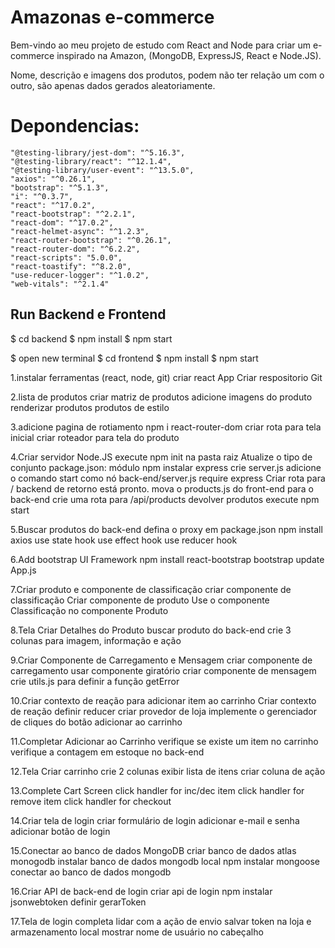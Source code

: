 # Amazonas e-commerce

Bem-vindo ao meu projeto de estudo com React and Node para criar um e-commerce inspirado na Amazon, (MongoDB, ExpressJS, React e Node.JS).

Nome, descrição e imagens dos produtos, podem não ter relação um com o outro, são apenas dados gerados aleatoriamente.

# Depondencias:

    "@testing-library/jest-dom": "^5.16.3",
    "@testing-library/react": "^12.1.4",
    "@testing-library/user-event": "^13.5.0",
    "axios": "^0.26.1",
    "bootstrap": "^5.1.3",
    "i": "^0.3.7",
    "react": "^17.0.2",
    "react-bootstrap": "^2.2.1",
    "react-dom": "^17.0.2",
    "react-helmet-async": "^1.2.3",
    "react-router-bootstrap": "^0.26.1",
    "react-router-dom": "^6.2.2",
    "react-scripts": "5.0.0",
    "react-toastify": "^8.2.0",
    "use-reducer-logger": "^1.0.2",
    "web-vitals": "^2.1.4"

## Run Backend e Frontend

$ cd backend
$ npm install
$ npm start

$ open new terminal
$ cd frontend
$ npm install
$ npm start

1.instalar ferramentas (react, node, git)
criar react App
Criar respositorio Git

2.lista de produtos
criar matriz de produtos
adicione imagens do produto
renderizar produtos
produtos de estilo

3.adicione pagina de rotiamento
npm i react-router-dom
criar rota para tela inicial
criar roteador para tela do produto

4.Criar servidor Node.JS
execute npm init na pasta raiz
Atualize o tipo de conjunto package.json: módulo
npm instalar express
crie server.js
adicione o comando start como nó back-end/server.js
require express
Criar rota para / backend de retorno está pronto.
mova o products.js do front-end para o back-end
crie uma rota para /api/products
devolver produtos
execute npm start

5.Buscar produtos do back-end
defina o proxy em package.json
npm install axios
use state hook
use effect hook
use reducer hook

6.Add bootstrap UI Framework
npm install react-bootstrap bootstrap
update App.js

7.Criar produto e componente de classificação
criar componente de classificação
Criar componente de produto
Use o componente Classificação no componente Produto

8.Tela Criar Detalhes do Produto
buscar produto do back-end
crie 3 colunas para imagem, informação e ação

9.Criar Componente de Carregamento e Mensagem
criar componente de carregamento
usar componente giratório
criar componente de mensagem
crie utils.js para definir a função getError

10.Criar contexto de reação para adicionar item ao carrinho
Criar contexto de reação
definir reducer
criar provedor de loja
implemente o gerenciador de cliques do botão adicionar ao carrinho

11.Completar Adicionar ao Carrinho
verifique se existe um item no carrinho
verifique a contagem em estoque no back-end

12.Tela Criar carrinho
crie 2 colunas
exibir lista de itens
criar coluna de ação

13.Complete Cart Screen
click handler for inc/dec item
click handler for remove item
click handler for checkout

14.Criar tela de login
criar formulário de login
adicionar e-mail e senha
adicionar botão de login

15.Conectar ao banco de dados MongoDB
criar banco de dados atlas monogodb
instalar banco de dados mongodb local
npm instalar mongoose
conectar ao banco de dados mongodb

16.Criar API de back-end de login
criar api de login
npm instalar jsonwebtoken
definir gerarToken

17.Tela de login completa
lidar com a ação de envio
salvar token na loja e armazenamento local
mostrar nome de usuário no cabeçalho
